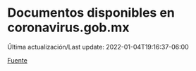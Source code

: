 # Documentos disponibles en coronavirus.gob.mx

Última actualización/Last update: 2022-01-04T19:16:37-06:00

 [Fuente](https://coronavirus.gob.mx/)
